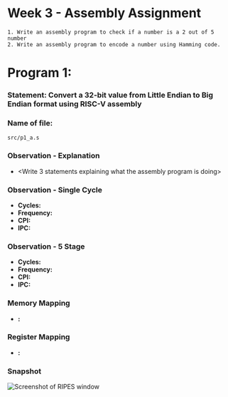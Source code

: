 # Week 3 - Assembly Assignment
	1. Write an assembly program to check if a number is a 2 out of 5 number
	2. Write an assembly program to encode a number using Hamming code.
# Program 1:
### Statement: Convert a 32-bit value from Little Endian to Big Endian format using RISC-V assembly 

### Name of file:
`src/p1_a.s`

### Observation - Explanation
- <Write 3 statements explaining what the assembly program is doing>

### Observation - Single Cycle
- **Cycles:** 
- **Frequency:** 
- **CPI:** 
- **IPC:** 

### Observation - 5 Stage
- **Cycles:** 
- **Frequency:** 
- **CPI:** 
- **IPC:** 

### Memory Mapping
- **<Register Number Used>:** <Value Stored>

### Register Mapping
- **<Register Number Used>:** <Value stored>

### Snapshot
![Screenshot of RIPES window](<program1.png>)
